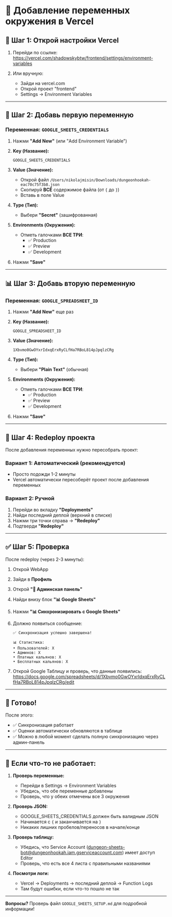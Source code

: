 # 🔧 Добавление переменных окружения в Vercel

## 📍 Шаг 1: Открой настройки Vercel

1. Перейди по ссылке:
   https://vercel.com/shadowskybtw/frontend/settings/environment-variables

2. Или вручную:
   - Зайди на vercel.com
   - Открой проект "frontend"
   - Settings → Environment Variables

---

## 🔑 Шаг 2: Добавь первую переменную

### Переменная: `GOOGLE_SHEETS_CREDENTIALS`

1. Нажми **"Add New"** (или "Add Environment Variable")

2. **Key (Название):**
   ```
   GOOGLE_SHEETS_CREDENTIALS
   ```

3. **Value (Значение):**
   - Открой файл `/Users/nikolajmisin/Downloads/dungeonhookah-eac70c75f3b8.json`
   - Скопируй **ВСЁ** содержимое файла (от `{` до `}`)
   - Вставь в поле Value

4. **Type (Тип):**
   - Выбери **"Secret"** (зашифрованная)

5. **Environments (Окружения):**
   - Отметь галочками **ВСЕ ТРИ**:
     - ✅ Production
     - ✅ Preview
     - ✅ Development

6. Нажми **"Save"**

---

## 📊 Шаг 3: Добавь вторую переменную

### Переменная: `GOOGLE_SPREADSHEET_ID`

1. Нажми **"Add New"** еще раз

2. **Key (Название):**
   ```
   GOOGLE_SPREADSHEET_ID
   ```

3. **Value (Значение):**
   ```
   1Xbvmo0GwOYxrIdxqErxRyCLfHa7RBoL814pJpqlzCRg
   ```

4. **Type (Тип):**
   - Выбери **"Plain Text"** (обычная)

5. **Environments (Окружения):**
   - Отметь галочками **ВСЕ ТРИ**:
     - ✅ Production
     - ✅ Preview
     - ✅ Development

6. Нажми **"Save"**

---

## 🚀 Шаг 4: Redeploy проекта

После добавления переменных нужно пересобрать проект:

### Вариант 1: Автоматический (рекомендуется)
- Просто подожди 1-2 минуты
- Vercel автоматически пересоберёт проект после добавления переменных

### Вариант 2: Ручной
1. Перейди во вкладку **"Deployments"**
2. Найди последний деплой (верхний в списке)
3. Нажми три точки справа → **"Redeploy"**
4. Подтверди **"Redeploy"**

---

## ✅ Шаг 5: Проверка

После redeploy (через 2-3 минуты):

1. Открой WebApp
2. Зайди в **Профиль**
3. Открой **"👑 Админская панель"**
4. Найди внизу блок **"📊 Google Sheets"**
5. Нажми **"📊 Синхронизировать с Google Sheets"**
6. Должно появиться сообщение:
   ```
   ✅ Синхронизация успешно завершена!
   
   📊 Статистика:
   • Пользователей: X
   • Админов: X
   • Платных кальянов: X
   • Бесплатных кальянов: X
   ```

7. Открой Google Таблицу и проверь, что данные появились:
   https://docs.google.com/spreadsheets/d/1Xbvmo0GwOYxrIdxqErxRyCLfHa7RBoL814pJpqlzCRg/edit

---

## 🎯 Готово!

После этого:
- ✅ Синхронизация работает
- ✅ Оценки автоматически обновляются в таблице
- ✅ Можно в любой момент сделать полную синхронизацию через админ-панель

---

## 🐛 Если что-то не работает:

1. **Проверь переменные:**
   - Перейди в Settings → Environment Variables
   - Убедись, что обе переменные добавлены
   - Проверь, что у обеих отмечены все 3 окружения

2. **Проверь JSON:**
   - GOOGLE_SHEETS_CREDENTIALS должен быть валидным JSON
   - Начинается с `{` и заканчивается на `}`
   - Никаких лишних пробелов/переносов в начале/конце

3. **Проверь таблицу:**
   - Убедись, что Service Account (dungeon-sheets-bot@dungeonhookah.iam.gserviceaccount.com) имеет доступ Editor
   - Проверь, что есть все 4 листа с правильными названиями

4. **Посмотри логи:**
   - Vercel → Deployments → последний деплой → Function Logs
   - Там будут ошибки, если что-то пошло не так

---

**Вопросы?** Проверь файл `GOOGLE_SHEETS_SETUP.md` для подробной информации!

